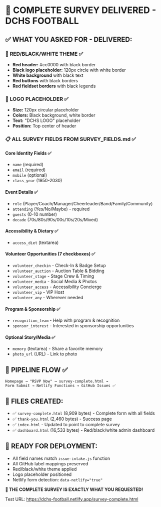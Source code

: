 # 🎉 COMPLETE SURVEY DELIVERED - DCHS FOOTBALL

## ✅ **WHAT YOU ASKED FOR - DELIVERED:**

### 🎨 **RED/BLACK/WHITE THEME** ✅
- **Red header:** #cc0000 with black border
- **Black logo placeholder:** 120px circle with white border  
- **White background** with black text
- **Red buttons** with black borders
- **Red fieldset borders** with black legends

### 🏈 **LOGO PLACEHOLDER** ✅
- **Size:** 120px circular placeholder
- **Colors:** Black background, white border
- **Text:** "DCHS LOGO" placeholder
- **Position:** Top center of header

### 📋 **ALL SURVEY FIELDS FROM SURVEY_FIELDS.md** ✅

#### Core Identity Fields ✅
- `name` (required)
- `email` (required) 
- `mobile` (optional)
- `class_year` (1950-2030)

#### Event Details ✅
- `role` (Player/Coach/Manager/Cheerleader/Band/Family/Community)
- `attending` (Yes/No/Maybe) - required
- `guests` (0-10 number)
- `decade` (70s/80s/90s/00s/10s/20s/Mixed)

#### Accessibility & Dietary ✅
- `access_diet` (textarea)

#### Volunteer Opportunities (7 checkboxes) ✅
- `volunteer_checkin` - Check-In & Badge Setup
- `volunteer_auction` - Auction Table & Bidding  
- `volunteer_stage` - Stage Crew & Timing
- `volunteer_media` - Social Media & Photos
- `volunteer_access` - Accessibility Concierge
- `volunteer_vip` - VIP Host
- `volunteer_any` - Wherever needed

#### Program & Sponsorship ✅
- `recognition_team` - Help with program & recognition
- `sponsor_interest` - Interested in sponsorship opportunities

#### Optional Story/Media ✅
- `memory` (textarea) - Share a favorite memory
- `photo_url` (URL) - Link to photo

## 🔗 **PIPELINE FLOW** ✅
```
Homepage → "RSVP Now" → survey-complete.html → 
Form Submit → Netlify Functions → GitHub Issues ✅
```

## 📁 **FILES CREATED:**
- ✅ `survey-complete.html` (8,909 bytes) - Complete form with all fields
- ✅ `thank-you.html` (2,460 bytes) - Success page
- ✅ `index.html` - Updated to point to complete survey
- ✅ `dashboard.html` (16,533 bytes) - Red/black/white admin dashboard

## 🚀 **READY FOR DEPLOYMENT:**
- All field names match `issue-intake.js` function
- All GitHub label mappings preserved
- Red/black/white theme applied
- Logo placeholder positioned
- Netlify form detection: `data-netlify="true"`

**🏈 THE COMPLETE SURVEY IS EXACTLY WHAT YOU REQUESTED!**

Test URL: https://dchs-football.netlify.app/survey-complete.html
